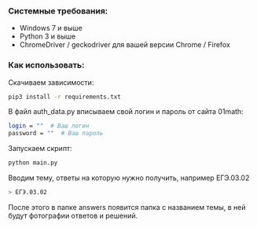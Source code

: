 ### Системные требования:

* Windows 7 и выше
* Python 3 и выше
* ChromeDriver / geckodriver для вашей версии Chrome / Firefox

### Как использовать:

Скачиваем зависимости:
```bash
pip3 install -r requirements.txt
```
В файл auth_data.py вписываем свой логин и пароль от сайта 01math:
```bash
login = ""  # Ваш логин
password = ""  # Ваш пароль
```
Запускаем скрипт:
```bash
python main.py
```
Вводим тему, ответы на которую нужно получить, например ЕГЭ.03.02
```bash
> ЕГЭ.03.02
```
После этого в папке answers появится папка с названием темы, в ней будут фотографии ответов и решений.